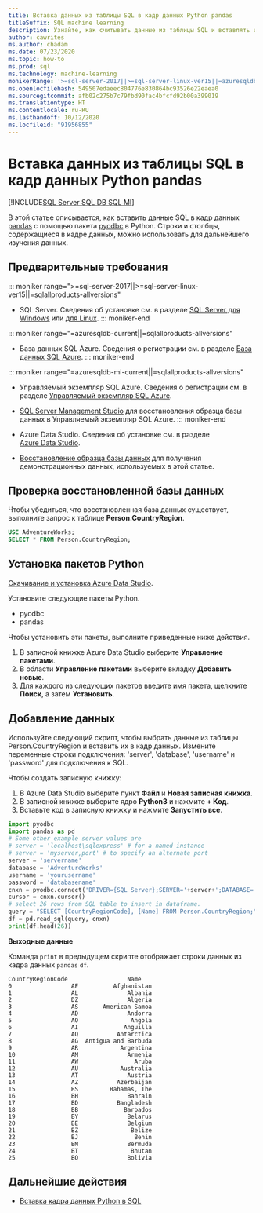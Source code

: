 ```yaml
---
title: Вставка данных из таблицы SQL в кадр данных Python pandas
titleSuffix: SQL machine learning
description: Узнайте, как считывать данные из таблицы SQL и вставлять их в таблицу данных pandas с помощью Python.
author: cawrites
ms.author: chadam
ms.date: 07/23/2020
ms.topic: how-to
ms.prod: sql
ms.technology: machine-learning
monikerRange: '>=sql-server-2017||>=sql-server-linux-ver15||=azuresqldb-mi-current||=azuresqldb-current||=sqlallproducts-allversions'
ms.openlocfilehash: 549507edaeec804776e830864bc93526e22eaea0
ms.sourcegitcommit: afb02c275b7c79fbd90fac4bfcfd92b00a399019
ms.translationtype: HT
ms.contentlocale: ru-RU
ms.lasthandoff: 10/12/2020
ms.locfileid: "91956855"
---
```

# <a name="insert-data-from-a-sql-table-into-a-python-pandas-dataframe"></a>Вставка данных из таблицы SQL в кадр данных Python pandas
[!INCLUDE[SQL Server SQL DB SQL MI](../../includes/applies-to-version/sql-asdb-asdbmi.md)]

В этой статье описывается, как вставить данные SQL в кадр данных [pandas](https://pandas.pydata.org/) с помощью пакета [pyodbc](../../connect/python/pyodbc/python-sql-driver-pyodbc.md) в Python. Строки и столбцы, содержащиеся в кадре данных, можно использовать для дальнейшего изучения данных.

## <a name="prerequisites"></a>Предварительные требования

::: moniker range=">=sql-server-2017||>=sql-server-linux-ver15||=sqlallproducts-allversions"
* SQL Server. Сведения об установке см. в разделе [SQL Server для Windows](../../database-engine/install-windows/install-sql-server.md) или [для Linux](../../linux/sql-server-linux-overview.md).
::: moniker-end

::: moniker range="=azuresqldb-current||=sqlallproducts-allversions"
* База данных SQL Azure. Сведения о регистрации см. в разделе [База данных SQL Azure](/azure/sql-database/sql-database-get-started-portal).
::: moniker-end

::: moniker range="=azuresqldb-mi-current||=sqlallproducts-allversions"
* Управляемый экземпляр SQL Azure. Сведения о регистрации см. в разделе [Управляемый экземпляр SQL Azure](/azure/azure-sql/managed-instance/instance-create-quickstart).

* [SQL Server Management Studio](../../ssms/download-sql-server-management-studio-ssms.md) для восстановления образца базы данных в Управляемый экземпляр SQL Azure.
::: moniker-end

* Azure Data Studio. Сведения об установке см. в разделе [Azure Data Studio](../../azure-data-studio/what-is.md).

* [Восстановление образца базы данных](../../samples/adventureworks-install-configure.md) для получения демонстрационных данных, используемых в этой статье.

## <a name="verify-restored-database"></a>Проверка восстановленной базы данных

Чтобы убедиться, что восстановленная база данных существует, выполните запрос к таблице **Person.CountryRegion**.

```sql
USE AdventureWorks;
SELECT * FROM Person.CountryRegion;
```

## <a name="install-python-packages"></a>Установка пакетов Python

[Скачивание и установка Azure Data Studio](../../azure-data-studio/download-azure-data-studio.md).

Установите следующие пакеты Python.
  * pyodbc
  * pandas

  Чтобы установить эти пакеты, выполните приведенные ниже действия.

  1. В записной книжке Azure Data Studio выберите **Управление пакетами**.
  2. В области **Управление пакетами** выберите вкладку **Добавить новые**.
  3. Для каждого из следующих пакетов введите имя пакета, щелкните **Поиск**, а затем **Установить**.

## <a name="insert-data"></a>Добавление данных

Используйте следующий скрипт, чтобы выбрать данные из таблицы Person.CountryRegion и вставить их в кадр данных. Измените переменные строки подключения: 'server', 'database', 'username' и 'password' для подключения к SQL.

Чтобы создать записную книжку:

1. В Azure Data Studio выберите пункт **Файл** и **Новая записная книжка**.
2. В записной книжке выберите ядро **Python3** и нажмите **+ Код**.
3. Вставьте код в записную книжку и нажмите **Запустить все**.

```python
import pyodbc
import pandas as pd
# Some other example server values are
# server = 'localhost\sqlexpress' # for a named instance
# server = 'myserver,port' # to specify an alternate port
server = 'servername' 
database = 'AdventureWorks' 
username = 'yourusername' 
password = 'databasename'  
cnxn = pyodbc.connect('DRIVER={SQL Server};SERVER='+server+';DATABASE='+database+';UID='+username+';PWD='+ password)
cursor = cnxn.cursor()
# select 26 rows from SQL table to insert in dataframe.
query = "SELECT [CountryRegionCode], [Name] FROM Person.CountryRegion;"
df = pd.read_sql(query, cnxn)
print(df.head(26))
```

**Выходные данные**

Команда `print` в предыдущем скрипте отображает строки данных из кадра данных `pandas` `df`.

```text
CountryRegionCode                 Name
0                 AF          Afghanistan
1                 AL              Albania
2                 DZ              Algeria
3                 AS       American Samoa
4                 AD              Andorra
5                 AO               Angola
6                 AI             Anguilla
7                 AQ           Antarctica
8                 AG  Antigua and Barbuda
9                 AR            Argentina
10                AM              Armenia
11                AW                Aruba
12                AU            Australia
13                AT              Austria
14                AZ           Azerbaijan
15                BS         Bahamas, The
16                BH              Bahrain
17                BD           Bangladesh
18                BB             Barbados
19                BY              Belarus
20                BE              Belgium
21                BZ               Belize
22                BJ                Benin
23                BM              Bermuda
24                BT               Bhutan
25                BO              Bolivia
```

## <a name="next-steps"></a>Дальнейшие действия

+ [Вставка кадра данных Python в SQL](../data-exploration/python-dataframe-sql-server.md)